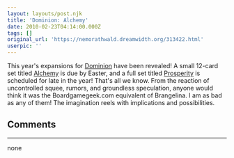 ```yaml
---
layout: layouts/post.njk
title: 'Dominion: Alchemy'
date: 2010-02-23T04:14:00.000Z
tags: []
original_url: 'https://nemorathwald.dreamwidth.org/313422.html'
userpic: ''
---
```

This year's expansions for [Dominion](http://boardgamegeek.com/boardgame/36218/dominion) have been revealed! A small 12-card set titled [Alchemy](http://boardgamegeek.com/boardgameexpansion/66098/dominion-alchemy) is due by Easter, and a full set titled [Prosperity](http://boardgamegeek.com/boardgameexpansion/66690/dominion-prosperity) is scheduled for late in the year! That's all we know. From the reaction of uncontrolled squee, rumors, and groundless speculation, anyone would think it was the Boardgamegeek.com equivalent of Brangelina. I am as bad as any of them! The imagination reels with implications and possibilities.

## Comments

---

none
